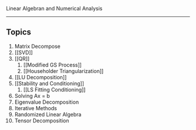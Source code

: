 Linear Algebran and Numerical Analysis

---

## Topics
1. Matrix Decompose
2. [[SVD]]
3. [[QR]]
	1. [[Modified GS Process]]
	2. [[Householder Triangularization]]
4. [[LU Decomposition]]
5. [[Stability and Conditioning]] 
	1. [[LS Fitting Conditioning]]
8. Solving Ax = b
9. Eigenvalue Decomposition
10. Iterative Methods
11. Randomized Linear Algebra
12. Tensor Decomposition



